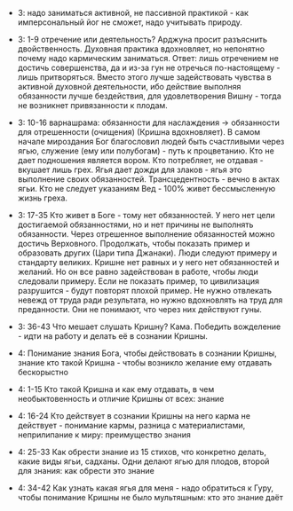 * 3: надо заниматься активной, не пассивной практикой - как имперсональный йог не сможет, надо учитывать природу.
* 3: 1-9 отречение или деятельность? Арджуна просит разъяснить двойственность. Духовная практика вдохновляет, но непонятно почему надо кармическим заниматься. Ответ: лишь отречением не достичь совершенства, да и из-за гун не отречься по-настоящему - лишь притворяться. Вместо этого лучше задействовать чувства в активной духовной деятельности, ибо действие выполняя обязанности лучше бездействия, для удовлетворения Вишну - тогда не возникнет привязанности к плодам.
* 3: 10-16 варнашрама: обязанности для наслаждения → обязанности для отрешенности (очищения) (Кришна вдохновляет). В самом начале мироздания Бог благословил людей быть счастливыми через ягью, служение (ему или полубогам) - путь к процветанию. Кто не дает подношения является вором. Кто потребляет, не отдавая - вкушает лишь грех. Ягья дает дожди для злаков - ягья это выполнение своих обязанностей. Трансцедентность - вечно в актах ягьи. Кто не следует указаниям Вед - 100% живет бессмысленную жизнь греха.
* 3: 17-35 Кто живет в Боге - тому нет обязанностей. У него нет цели достигаемой обязанностями, но и нет причины не выполнять обязанности. Через отрешенное выполнение обязанностей можно достичь Верховного. Продолжать, чтобы показать пример и образовать других (Цари типа Джанаки). Люди следуют примеру и стандарту великих. Кришне нет равных и у него нет обязанностей и желаний. Но он все равно задействован в работе, чтобы люди следовали примеру. Если не показать пример, то цивилизация разрушится - будут повторят плохой пример. Не нужно отвлекать невежд от труда ради результата, но нужно вдохновлять на труд для преданности. Они не понимают, что через них действуют гуны.
* 3: 36-43 Что мешает слушать Кришну? Кама. Победить вожделение - идти на работу и делать её в сознании Кришны.

* 4: Понимание знания Бога, чтобы действовать в сознании Кришны, знание кто такой Кришна - чтобы возникло желание ему отдавать бескорыстно
* 4: 1-15 Кто такой Кришна и как ему отдавать, в чем необыктовенность и отличие Кришны от всех: знание
* 4: 16-24 Кто действует в сознании Кришны на него карма не действует - понимание кармы, разница с материалистами, неприлипание к миру: преимущество знания
* 4: 25-33 Как обрести знание из 15 стихов, что конкретно делать, какие виды ягьи, садханы. Одни делают ягью для плодов, второй для знания: как обрести это знание
* 4: 34-42 Как узнать какая ягья для меня - надо обратиться к Гуру, чтобы понимание Кришны не было мультяшным: кто это знание даёт
